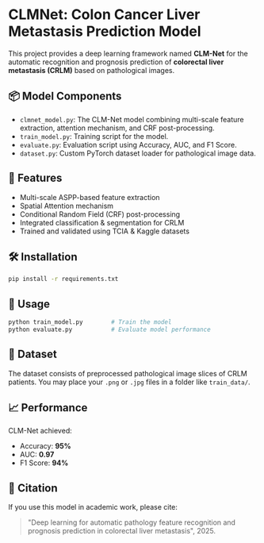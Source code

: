 # CLMNet: Colon Cancer Liver Metastasis Prediction Model

This project provides a deep learning framework named **CLM-Net** for the automatic recognition and prognosis prediction of **colorectal liver metastasis (CRLM)** based on pathological images.

## 📦 Model Components
- `clmnet_model.py`: The CLM-Net model combining multi-scale feature extraction, attention mechanism, and CRF post-processing.
- `train_model.py`: Training script for the model.
- `evaluate.py`: Evaluation script using Accuracy, AUC, and F1 Score.
- `dataset.py`: Custom PyTorch dataset loader for pathological image data.

## 🧪 Features
- Multi-scale ASPP-based feature extraction
- Spatial Attention mechanism
- Conditional Random Field (CRF) post-processing
- Integrated classification & segmentation for CRLM
- Trained and validated using TCIA & Kaggle datasets

## 🛠 Installation

```bash
pip install -r requirements.txt
```

## 🚀 Usage

```bash
python train_model.py        # Train the model
python evaluate.py           # Evaluate model performance
```

## 🧬 Dataset
The dataset consists of preprocessed pathological image slices of CRLM patients. You may place your `.png` or `.jpg` files in a folder like `train_data/`.

## 📈 Performance
CLM-Net achieved:
- Accuracy: **95%**
- AUC: **0.97**
- F1 Score: **94%**

## 🔬 Citation
If you use this model in academic work, please cite:

> "Deep learning for automatic pathology feature recognition and prognosis prediction in colorectal liver metastasis", 2025.
